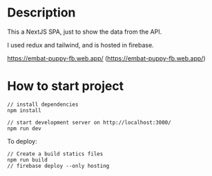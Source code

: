 # Description

This a NextJS SPA, just to show the data from the API.

I used redux and tailwind, and is hosted in firebase.

https://embat-puppy-fb.web.app/ (https://embat-puppy-fb.web.app/)

# How to start project

```
// install dependencies
npm install

// start development server on http://localhost:3000/
npm run dev

```

To deploy:

```
// Create a build statics files
npm run build
// firebase deploy --only hosting
```
